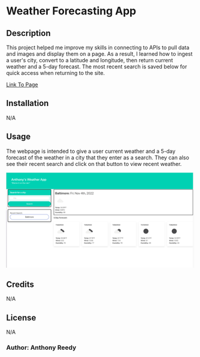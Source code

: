 # Weather Forecasting App

## Description

This project helped me improve my skills in connecting to APIs to pull data and images and display them on a page. As a result, I learned how to ingest a user's city, convert to a latitude and longitude, then return current weather and a 5-day forecast. The most recent search is saved below for quick access when returning to the site.

[Link To Page](https://asreedy82.github.io/weather-dashboard-challenge/)

## Installation

N/A

## Usage

The webpage is intended to give a user current weather and a 5-day forecast of the weather in a city that they enter as a search. They can also see their recent search and click on that button to view recent weather.

![Screen shot of main section of website](assets/images/weather-app-ss1.png)

## Credits

N/A

## License

N/A

### Author: Anthony Reedy
